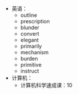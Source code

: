 - 英语：
	- outline
	- prescription
	- blunder
	- convert
	- elegant
	- primarily
	- mechanism
	- burden
	- primitive
	- instruct
- 计算机：
	- 计算机科学速成课：10